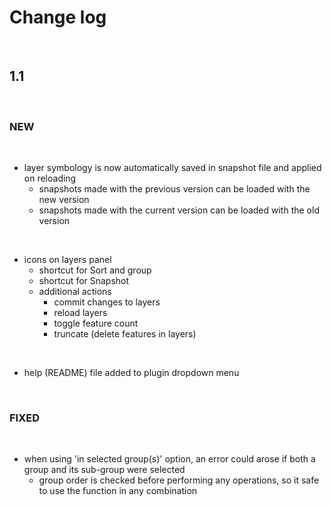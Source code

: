 # Change log
&nbsp;  
## 1.1
&nbsp;  
###  NEW
&nbsp;  
- layer symbology is now automatically saved in snapshot file and applied on reloading  
    + snapshots made with the previous version can be loaded with the new version  
    + snapshots made with the current version can be loaded with the old version  
<!-- -->
&nbsp;  
- icons on layers panel
    + shortcut for Sort and group
    + shortcut for Snapshot
    + additional actions
        - commit changes to layers
        - reload layers
        - toggle feature count
        - truncate (delete features in layers)
<!-- -->
&nbsp;   
- help (README) file added to plugin dropdown menu   
<!-- -->
&nbsp;  
### FIXED
&nbsp;
- when using 'in selected group(s)' option, an error could arose if both a group and its sub-group were selected
    + group order is checked before performing any operations, so it safe to use the function in any combination